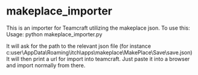 # makeplace_importer
This is an importer for Teamcraft utilizing the makeplace json.
To use this: Usage: python makeplace_importer.py

It will ask for the path to the relevant json file (for instance c:user\AppData\Roaming\itch\apps\makeplace\MakePlace\Save\save.json)
It will then print a url for import into teamcraft. Just paste it into a browser and import normally from there.
